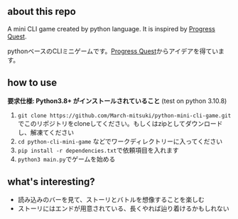 ## about this repo
A mini CLI game created by python language. It is inspired by [Progress Quest](http://progressquest.com/).

pythonベースのCLIミニゲームです。[Progress Quest](http://progressquest.com/)からアイデアを得ています。

## how to use
__要求仕様: Python3.8+ がインストールされていること__ (test on python 3.10.8)
1. `git clone https://github.com/March-mitsuki/python-mini-cli-game.git` でこのリポジトリをcloneしてください。もしくはzipとしてダウンロードし、解凍てください
1. `cd python-cli-mini-game` などでワークディレクトリーに入ってください
1. `pip install -r dependencies.txt`で依頼項目を入れます
1. `python3 main.py`でゲームを始める

## what's interesting?
* 読み込みのバーを見て、ストーリとバトルを想像することを楽しむ
* ストーリにはエンドが用意されている、長くやれば辿り着けるかもしれない
